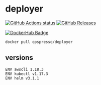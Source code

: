 # deployer

[![GitHub Actions status](https://github.com/opspresso/deployer/workflows/Build-Push/badge.svg)](https://github.com/opspresso/deployer/actions)
[![GitHub Releases](https://img.shields.io/github/release/opspresso/deployer.svg)](https://github.com/opspresso/deployer/releases)

[![DockerHub Badge](http://dockeri.co/image/opspresso/deployer)](https://hub.docker.com/r/opspresso/deployer/)

```bash
docker pull opspresso/deployer
```

## versions

```
ENV awscli 1.18.3
ENV kubectl v1.17.3
ENV helm v3.1.1
```
